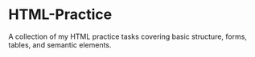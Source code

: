 # HTML-Practice
A collection of my HTML practice tasks covering basic structure, forms, tables, and semantic elements.
